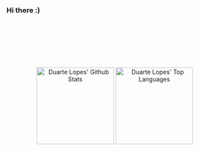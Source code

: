 ### Hi there :)

<hr style="height:30pt; visibility:hidden;" />

<hr style="height:30pt; visibility:hidden;" />

<p align = "center">
  
  <img alt="Duarte Lopes' Github Stats" height="180em" src="https://github-readme-stats.vercel.app/api?username=duartelopes19&show_icons=true&theme=noctis_minimus&include_all_commits=true&count_private=true&line_height=20" />
  
  <img alt="Duarte Lopes' Top Languages" height="180em" src="https://github-readme-stats.vercel.app/api/top-langs/?username=duartelopes19&langs_count=7&theme=noctis_minimus&layout=compact&card_width=382" />

</p>
